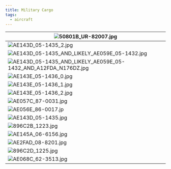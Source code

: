 ```yaml
---
title: Military Cargo
tags:
  - aircraft
---
```



| ![50801B_UR-82007.jpg](/aircraft/military_cargo/50801B_UR-82007.jpg)                                                                                       |
| ---------------------------------------------------------------------------------------------------------------------------------------------------------- |
| ![AE143D_05-1435_2.jpg](/aircraft/military_cargo/AE143D_05-1435_2.jpg)                                                                                     |
| ![AE143D_05-1435_AND_LIKELY_AE059E_05-1432.jpg](/aircraft/military_cargo/AE143D_05-1435_AND_LIKELY_AE059E_05-1432.jpg)                                     |
| ![AE143D_05-1435_AND_LIKELY_AE059E_05-1432_AND_A12FDA_N176DZ.jpg](/aircraft/military_cargo/AE143D_05-1435_AND_LIKELY_AE059E_05-1432_AND_A12FDA_N176DZ.jpg) |
| ![AE143E_05-1436_0.jpg](/aircraft/military_cargo/AE143E_05-1436_0.jpg)                                                                                     |
| ![AE143E_05-1436_1.jpg](/aircraft/military_cargo/AE143E_05-1436_1.jpg)                                                                                     |
| ![AE143E_05-1436_2.jpg](/aircraft/military_cargo/AE143E_05-1436_2.jpg)                                                                                     |
| ![AE057C_87-0031.jpg](/aircraft/military_cargo/AE057C_87-0031.jpg)                                                                                         |
| ![AE056E_86-0017.jp](/aircraft/military_cargo/AE056E_86-0017.jpg)                                                                                          |
| ![AE143D_05-1435.jpg](/aircraft/military_cargo/AE143D_05-1435.jpg)                                                                                         |
| ![896C2B_1223.jpg](/aircraft/military_cargo/896C2B_1223.jpg)                                                                                               |
| ![AE145A_06-6156.jpg](/aircraft/military_cargo/AE145A_06-6156.jpg)                                                                                         |
| ![AE2FAD_08-8201.jpg](/aircraft/military_cargo/AE2FAD_08-8201.jpg)                                                                                         |
| ![896C2D_1225.jpg](/aircraft/military_cargo/896C2D_1225.jpg)                                                                                               |
| ![AE068C_62-3513.jpg](/aircraft/military_cargo/AE068C_62-3513.jpg)                                                                                         |


